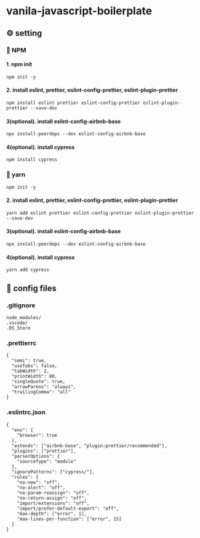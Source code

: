 # vanila-javascript-boilerplate


## ⚙️ setting
### 🚀 NPM
#### 1. npm init
```
npm init -y
```
#### 2. install eslint, prettier, eslint-config-prettier, eslint-plugin-prettier
```
npm install eslint prettier eslint-config-prettier eslint-plugin-prettier --save-dev
```

#### 3(optional). install eslint-config-airbnb-base
```
npx install-peerdeps --dev eslint-config-airbnb-base
```

#### 4(optional). install cypress
```
npm install cypress 
```

### 🚀 yarn

```
npm init -y
```
#### 2. install eslint, prettier, eslint-config-prettier, eslint-plugin-prettier
```
yarn add eslint prettier eslint-config-prettier eslint-plugin-prettier --save-dev
```

#### 3(optional). install eslint-config-airbnb-base
```
npx install-peerdeps --dev eslint-config-airbnb-base
```

#### 4(optional). install cypress
```
yarn add cypress 
```


## 📜 config files

### .gitignore
```
node_modules/
.vscode/
.DS_Store
```

### .prettierrc
```
{
  "semi": true,
  "useTabs": false,
  "tabWidth": 2,
  "printWidth": 80,
  "singleQuote": true,
  "arrowParens": "always",
  "trailingComma": "all"
}
```

### .eslintrc.json

```
{
  "env": {
    "browser": true
  },
  "extends": ["airbnb-base", "plugin:prettier/recommended"],
  "plugins": ["prettier"],
  "parserOptions": {
    "sourceType": "module"
  },
  "ignorePatterns": ["cypress/"],
  "rules": {
    "no-new": "off",
    "no-alert": "off",
    "no-param-reassign": "off",
    "no-return-assign": "off",
    "import/extensions": "off",
    "import/prefer-default-export": "off",
    "max-depth": ["error", 1],
    "max-lines-per-function": ["error", 15]
  }
}
```
